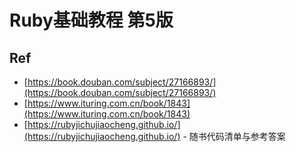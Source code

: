 # Ruby基础教程 第5版

## Ref

* [https://book.douban.com/subject/27166893/](https://book.douban.com/subject/27166893/)
* [https://www.ituring.com.cn/book/1843](https://www.ituring.com.cn/book/1843)
* [https://rubyjichujiaocheng.github.io/](https://rubyjichujiaocheng.github.io/) - 随书代码清单与参考答案